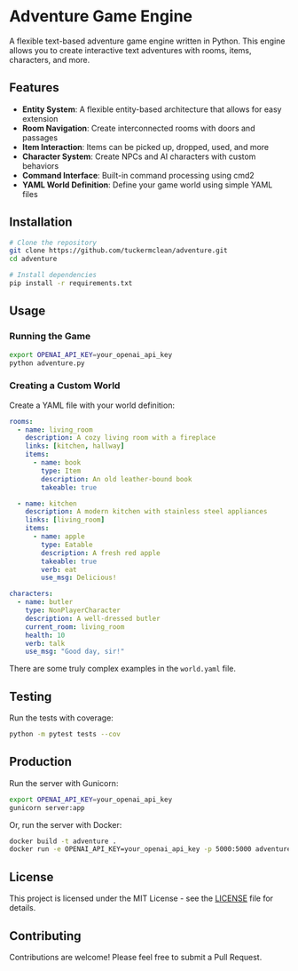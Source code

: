 # Adventure Game Engine

A flexible text-based adventure game engine written in Python. This engine allows you to create interactive text adventures with rooms, items, characters, and more.

## Features

- **Entity System**: A flexible entity-based architecture that allows for easy extension
- **Room Navigation**: Create interconnected rooms with doors and passages
- **Item Interaction**: Items can be picked up, dropped, used, and more
- **Character System**: Create NPCs and AI characters with custom behaviors
- **Command Interface**: Built-in command processing using cmd2
- **YAML World Definition**: Define your game world using simple YAML files

## Installation

```bash
# Clone the repository
git clone https://github.com/tuckermclean/adventure.git
cd adventure

# Install dependencies
pip install -r requirements.txt
```

## Usage

### Running the Game

```bash
export OPENAI_API_KEY=your_openai_api_key
python adventure.py
```

### Creating a Custom World

Create a YAML file with your world definition:

```yaml
rooms:
  - name: living_room
    description: A cozy living room with a fireplace
    links: [kitchen, hallway]
    items:
      - name: book
        type: Item
        description: An old leather-bound book
        takeable: true

  - name: kitchen
    description: A modern kitchen with stainless steel appliances
    links: [living_room]
    items:
      - name: apple
        type: Eatable
        description: A fresh red apple
        takeable: true
        verb: eat
        use_msg: Delicious!

characters:
  - name: butler
    type: NonPlayerCharacter
    description: A well-dressed butler
    current_room: living_room
    health: 10
    verb: talk
    use_msg: "Good day, sir!"
```

There are some truly complex examples in the `world.yaml` file.

## Testing

Run the tests with coverage:

```bash
python -m pytest tests --cov
```

## Production

Run the server with Gunicorn:

```bash
export OPENAI_API_KEY=your_openai_api_key
gunicorn server:app
```

Or, run the server with Docker:

```bash
docker build -t adventure .
docker run -e OPENAI_API_KEY=your_openai_api_key -p 5000:5000 adventure
```

## License

This project is licensed under the MIT License - see the [LICENSE](LICENSE) file for details.

## Contributing

Contributions are welcome! Please feel free to submit a Pull Request.
